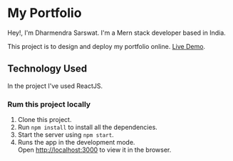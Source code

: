 # My Portfolio

Hey!, I'm Dharmendra Sarswat. I'm a Mern stack developer based in India.

This project is to design and deploy my portfolio online. [Live Demo](http://dharmasarswat.github.io/cv).

## Technology Used

In the project I've used ReactJS.

### Rum this project locally

1. Clone this project.
2. Run `npm install` to install all the dependencies.
3. Start the server using `npm start`.
4. Runs the app in the development mode.\
   Open [http://localhost:3000](http://localhost:3000) to view it in the browser.
